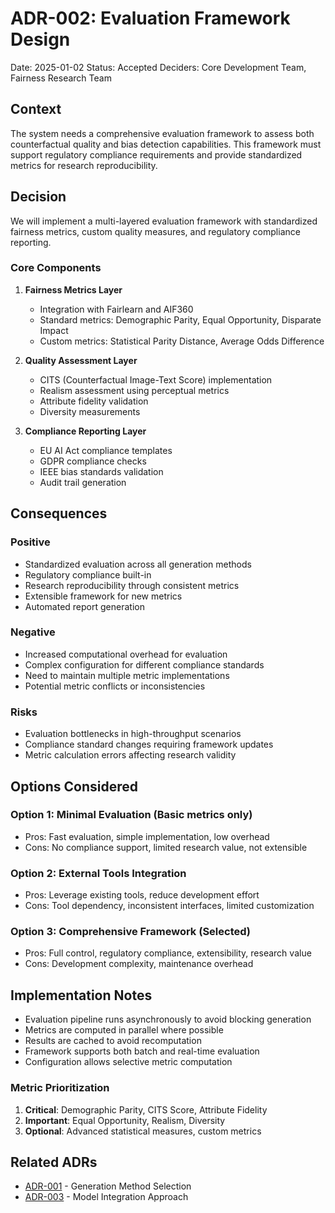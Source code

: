 # ADR-002: Evaluation Framework Design

Date: 2025-01-02
Status: Accepted
Deciders: Core Development Team, Fairness Research Team

## Context

The system needs a comprehensive evaluation framework to assess both counterfactual quality and bias detection capabilities. This framework must support regulatory compliance requirements and provide standardized metrics for research reproducibility.

## Decision

We will implement a multi-layered evaluation framework with standardized fairness metrics, custom quality measures, and regulatory compliance reporting.

### Core Components

1. **Fairness Metrics Layer**
   - Integration with Fairlearn and AIF360
   - Standard metrics: Demographic Parity, Equal Opportunity, Disparate Impact
   - Custom metrics: Statistical Parity Distance, Average Odds Difference

2. **Quality Assessment Layer**
   - CITS (Counterfactual Image-Text Score) implementation
   - Realism assessment using perceptual metrics
   - Attribute fidelity validation
   - Diversity measurements

3. **Compliance Reporting Layer**
   - EU AI Act compliance templates
   - GDPR compliance checks
   - IEEE bias standards validation
   - Audit trail generation

## Consequences

### Positive
- Standardized evaluation across all generation methods
- Regulatory compliance built-in
- Research reproducibility through consistent metrics
- Extensible framework for new metrics
- Automated report generation

### Negative
- Increased computational overhead for evaluation
- Complex configuration for different compliance standards
- Need to maintain multiple metric implementations
- Potential metric conflicts or inconsistencies

### Risks
- Evaluation bottlenecks in high-throughput scenarios
- Compliance standard changes requiring framework updates
- Metric calculation errors affecting research validity

## Options Considered

### Option 1: Minimal Evaluation (Basic metrics only)
- Pros: Fast evaluation, simple implementation, low overhead
- Cons: No compliance support, limited research value, not extensible

### Option 2: External Tools Integration
- Pros: Leverage existing tools, reduce development effort
- Cons: Tool dependency, inconsistent interfaces, limited customization

### Option 3: Comprehensive Framework (Selected)
- Pros: Full control, regulatory compliance, extensibility, research value
- Cons: Development complexity, maintenance overhead

## Implementation Notes

- Evaluation pipeline runs asynchronously to avoid blocking generation
- Metrics are computed in parallel where possible
- Results are cached to avoid recomputation
- Framework supports both batch and real-time evaluation
- Configuration allows selective metric computation

### Metric Prioritization

1. **Critical**: Demographic Parity, CITS Score, Attribute Fidelity
2. **Important**: Equal Opportunity, Realism, Diversity
3. **Optional**: Advanced statistical measures, custom metrics

## Related ADRs

- [ADR-001](001-generation-method-selection.md) - Generation Method Selection
- [ADR-003](003-model-integration-approach.md) - Model Integration Approach